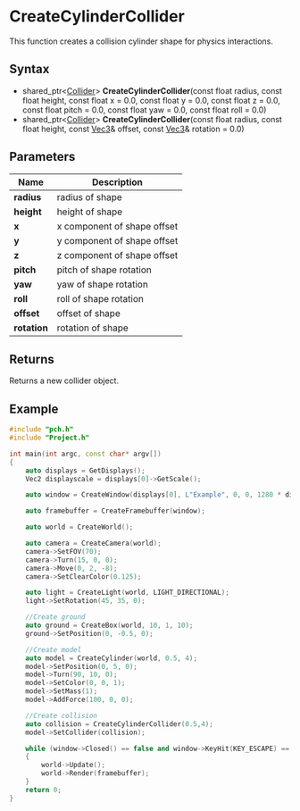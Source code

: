 # CreateCylinderCollider #
This function creates a collision cylinder shape for physics interactions.

## Syntax ##
- shared_ptr<[Collider](Collision.md)> **CreateCylinderCollider**(const float radius, const float height, const float x = 0.0, const float y = 0.0, const float z = 0.0, const float pitch = 0.0, const float yaw = 0.0, const float roll = 0.0)
- shared_ptr<[Collider](Collision.md)> **CreateCylinderCollider**(const float radius, const float height, const [Vec3](Vec3.md)& offset, const [Vec3](Vec3.md)& rotation = 0.0)

## Parameters ##
|Name|Description|
|---|----|
|**radius**|radius of shape|
|**height**|height of shape|
|**x**|x component of shape offset|
|**y**|y component of shape offset|
|**z**|z component of shape offset|
|**pitch**|pitch of shape rotation|
|**yaw**|yaw of shape rotation|
|**roll**|roll of shape rotation|
|**offset**|offset of shape|
|**rotation**|rotation of shape|

## Returns ##
Returns a new collider object.

## Example ##
```c++
#include "pch.h"
#include "Project.h"

int main(int argc, const char* argv[])
{
    auto displays = GetDisplays();
    Vec2 displayscale = displays[0]->GetScale();

    auto window = CreateWindow(displays[0], L"Example", 0, 0, 1280 * displayscale.x, 720 * displayscale.y);

    auto framebuffer = CreateFramebuffer(window);

    auto world = CreateWorld();

    auto camera = CreateCamera(world);
    camera->SetFOV(70);
    camera->Turn(15, 0, 0);
    camera->Move(0, 2, -8);
    camera->SetClearColor(0.125);

    auto light = CreateLight(world, LIGHT_DIRECTIONAL);
    light->SetRotation(45, 35, 0);

    //Create ground
    auto ground = CreateBox(world, 10, 1, 10);
    ground->SetPosition(0, -0.5, 0);

    //Create model
    auto model = CreateCylinder(world, 0.5, 4);
    model->SetPosition(0, 5, 0);
    model->Turn(90, 10, 0);
    model->SetColor(0, 0, 1);
    model->SetMass(1);
    model->AddForce(100, 0, 0);

    //Create collision
    auto collision = CreateCylinderCollider(0.5,4);
    model->SetCollider(collision);

    while (window->Closed() == false and window->KeyHit(KEY_ESCAPE) == false)
    {
        world->Update();
        world->Render(framebuffer);
    }
    return 0;
}
```